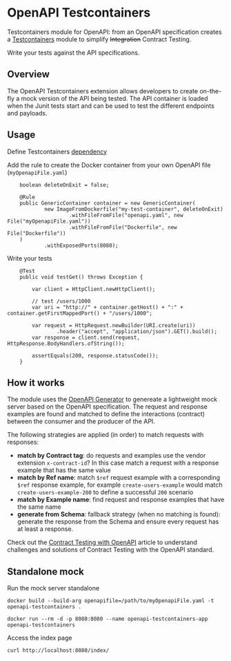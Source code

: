 # OpenAPI Testcontainers

Testcontainers module for OpenAPI: from an OpenAPI specification creates a [Testcontainers](https://www.testcontainers.org/) module to simplify ~~Integration~~ Contract Testing.

Write your tests against the API specifications.

## Overview

The OpenAPI Testcontainers extension allows developers to create on-the-fly a mock version of the API being tested.
The API container is loaded when the Junit tests start and can be used to test the different endpoints and payloads.


## Usage

Define Testcontainers [dependency](https://www.testcontainers.org/#prerequisites) 

Add the rule to create the Docker container from your own OpenAPI file (`myOpenapiFile.yaml`)  
```
    boolean deleteOnExit = false;
    
    @Rule
    public GenericContainer container = new GenericContainer(
            new ImageFromDockerfile("my-test-container", deleteOnExit)
                    .withFileFromFile("openapi.yaml", new File("myOpenapiFile.yaml"))
                    .withFileFromFile("Dockerfile", new File("Dockerfile"))
    )
            .withExposedPorts(8080);

```
Write your tests
```
    @Test
    public void testGet() throws Exception {

        var client = HttpClient.newHttpClient();
        
        // test /users/1000
        var uri = "http://" + container.getHost() + ":" + container.getFirstMappedPort() + "/users/1000";

        var request = HttpRequest.newBuilder(URI.create(uri))
                .header("accept", "application/json").GET().build();
        var response = client.send(request, HttpResponse.BodyHandlers.ofString());

        assertEquals(200, response.statusCode());
    }

```

## How it works

The module uses the [OpenAPI Generator](https://github.com/OpenAPITools/openapi-generator) to genereate a lightweight 
mock server based on the OpenAPI specification. The request and response examples are found and matched to define the 
interactions (contract) between the consumer and the producer of the API.  

The following strategies are applied (in order) to match requests with responses:
* **match by Contract tag**: do requests and examples use the vendor extension `x-contract-id`? In this case match a request with a response example that has the same value
* **match by Ref name**: match `$ref` request example with a corresponding `$ref` response example, for example 
`create-users-example` would match `create-users-example-200` to define a successful `200` scenario
* **match by Example name**: find request and response examples that have the same name
* **generate from Schema**: fallback strategy (when no matching is found): generate the response from the Schema and
ensure every request has at least a response.

Check out the [Contract Testing with OpenAPI](https://medium.com/geekculture/contract-testing-with-openapi-42267098ddc7) article
to understand challenges and solutions of Contract Testing with the OpenAPI standard.



## Standalone mock

Run the mock server standalone

```docker
docker build --build-arg openapifile=/path/to/myOpenapiFile.yaml -t openapi-testcontainers .

docker run --rm -d -p 8080:8080 --name openapi-testcontainers-app openapi-testcontainers

```
Access the index page
```shell
curl http://localhost:8080/index/
```



